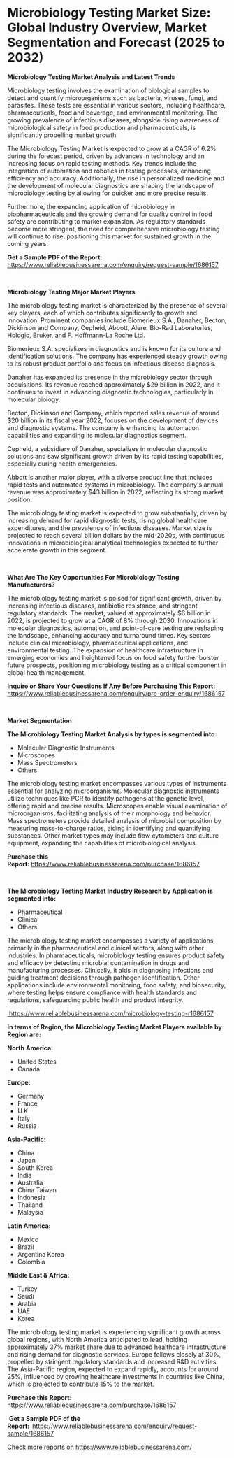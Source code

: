 <p><h1>Microbiology Testing Market Size: Global Industry Overview, Market Segmentation and Forecast (2025 to 2032)</h1></p><p><strong>Microbiology Testing Market Analysis and Latest Trends</strong></p>
<p><p>Microbiology testing involves the examination of biological samples to detect and quantify microorganisms such as bacteria, viruses, fungi, and parasites. These tests are essential in various sectors, including healthcare, pharmaceuticals, food and beverage, and environmental monitoring. The growing prevalence of infectious diseases, alongside rising awareness of microbiological safety in food production and pharmaceuticals, is significantly propelling market growth.</p><p>The Microbiology Testing Market is expected to grow at a CAGR of 6.2% during the forecast period, driven by advances in technology and an increasing focus on rapid testing methods. Key trends include the integration of automation and robotics in testing processes, enhancing efficiency and accuracy. Additionally, the rise in personalized medicine and the development of molecular diagnostics are shaping the landscape of microbiology testing by allowing for quicker and more precise results.</p><p>Furthermore, the expanding application of microbiology in biopharmaceuticals and the growing demand for quality control in food safety are contributing to market expansion. As regulatory standards become more stringent, the need for comprehensive microbiology testing will continue to rise, positioning this market for sustained growth in the coming years.</p></p>
<p><strong>Get a Sample PDF of the Report:&nbsp;</strong> <a href="https://www.reliablebusinessarena.com/enquiry/request-sample/1686157?utm_campaign=2528&utm_medium=2&utm_source=Github&utm_content=ia&utm_term=03032025&utm_id=microbiology-testing">https://www.reliablebusinessarena.com/enquiry/request-sample/1686157</a></p>
<p>&nbsp;</p>
<p><strong>Microbiology Testing Major Market Players</strong></p>
<p><p>The microbiology testing market is characterized by the presence of several key players, each of which contributes significantly to growth and innovation. Prominent companies include Biomerieux S.A., Danaher, Becton, Dickinson and Company, Cepheid, Abbott, Alere, Bio-Rad Laboratories, Hologic, Bruker, and F. Hoffmann-La Roche Ltd.</p><p>Biomerieux S.A. specializes in diagnostics and is known for its culture and identification solutions. The company has experienced steady growth owing to its robust product portfolio and focus on infectious disease diagnosis.</p><p>Danaher has expanded its presence in the microbiology sector through acquisitions. Its revenue reached approximately $29 billion in 2022, and it continues to invest in advancing diagnostic technologies, particularly in molecular biology.</p><p>Becton, Dickinson and Company, which reported sales revenue of around $20 billion in its fiscal year 2022, focuses on the development of devices and diagnostic systems. The company is enhancing its automation capabilities and expanding its molecular diagnostics segment.</p><p>Cepheid, a subsidiary of Danaher, specializes in molecular diagnostic solutions and saw significant growth driven by its rapid testing capabilities, especially during health emergencies.</p><p>Abbott is another major player, with a diverse product line that includes rapid tests and automated systems in microbiology. The company's annual revenue was approximately $43 billion in 2022, reflecting its strong market position.</p><p>The microbiology testing market is expected to grow substantially, driven by increasing demand for rapid diagnostic tests, rising global healthcare expenditures, and the prevalence of infectious diseases. Market size is projected to reach several billion dollars by the mid-2020s, with continuous innovations in microbiological analytical technologies expected to further accelerate growth in this segment.</p></p>
<p>&nbsp;</p>
<p><strong>What Are The Key Opportunities For Microbiology Testing Manufacturers?</strong></p>
<p><p>The microbiology testing market is poised for significant growth, driven by increasing infectious diseases, antibiotic resistance, and stringent regulatory standards. The market, valued at approximately $6 billion in 2022, is projected to grow at a CAGR of 8% through 2030. Innovations in molecular diagnostics, automation, and point-of-care testing are reshaping the landscape, enhancing accuracy and turnaround times. Key sectors include clinical microbiology, pharmaceutical applications, and environmental testing. The expansion of healthcare infrastructure in emerging economies and heightened focus on food safety further bolster future prospects, positioning microbiology testing as a critical component in global health management.</p></p>
<p><strong>Inquire or Share Your Questions If Any Before Purchasing This Report:</strong> <a href="https://www.reliablebusinessarena.com/enquiry/pre-order-enquiry/1686157?utm_campaign=2528&utm_medium=2&utm_source=Github&utm_content=ia&utm_term=03032025&utm_id=microbiology-testing">https://www.reliablebusinessarena.com/enquiry/pre-order-enquiry/1686157</a></p>
<p>&nbsp;</p>
<p><strong>Market Segmentation</strong></p>
<p><strong>The Microbiology Testing Market Analysis by types is segmented into:</strong></p>
<p><ul><li>Molecular Diagnostic Instruments</li><li>Microscopes</li><li>Mass Spectrometers</li><li>Others</li></ul></p>
<p><p>The microbiology testing market encompasses various types of instruments essential for analyzing microorganisms. Molecular diagnostic instruments utilize techniques like PCR to identify pathogens at the genetic level, offering rapid and precise results. Microscopes enable visual examination of microorganisms, facilitating analysis of their morphology and behavior. Mass spectrometers provide detailed analysis of microbial composition by measuring mass-to-charge ratios, aiding in identifying and quantifying substances. Other market types may include flow cytometers and culture equipment, expanding the capabilities of microbiological analysis.</p></p>
<p><strong>Purchase this Report:&nbsp;</strong><a href="https://www.reliablebusinessarena.com/purchase/1686157?utm_campaign=2528&utm_medium=2&utm_source=Github&utm_content=ia&utm_term=03032025&utm_id=microbiology-testing">https://www.reliablebusinessarena.com/purchase/1686157</a></p>
<p>&nbsp;</p>
<p><strong>The Microbiology Testing Market Industry Research by Application is segmented into:</strong></p>
<p><ul><li>Pharmaceutical</li><li>Clinical</li><li>Others</li></ul></p>
<p><p>The microbiology testing market encompasses a variety of applications, primarily in the pharmaceutical and clinical sectors, along with other industries. In pharmaceuticals, microbiology testing ensures product safety and efficacy by detecting microbial contamination in drugs and manufacturing processes. Clinically, it aids in diagnosing infections and guiding treatment decisions through pathogen identification. Other applications include environmental monitoring, food safety, and biosecurity, where testing helps ensure compliance with health standards and regulations, safeguarding public health and product integrity.</p></p>
<p><a href="https://www.reliablebusinessarena.com/microbiology-testing-r1686157?utm_campaign=2528&utm_medium=2&utm_source=Github&utm_content=ia&utm_term=03032025&utm_id=microbiology-testing">&nbsp;https://www.reliablebusinessarena.com/microbiology-testing-r1686157</a></p>
<p><strong>In terms of Region, the Microbiology Testing Market Players available by Region are:</strong></p>
<p>
    <p> <strong> North America: </strong>
        <ul>
            <li>United States</li>
            <li>Canada</li>
        </ul>
        </p> 
    <p> <strong> Europe: </strong>
        <ul>
            <li>Germany</li>
            <li>France</li>
            <li>U.K.</li>
            <li>Italy</li>
            <li>Russia</li>
        </ul>
        </p> 
    <p> <strong> Asia-Pacific: </strong>
        <ul>
            <li>China</li>
            <li>Japan</li>
            <li>South Korea</li>
            <li>India</li>
            <li>Australia</li>
            <li>China Taiwan</li>
            <li>Indonesia</li>
            <li>Thailand</li>
            <li>Malaysia</li>
        </ul>
        </p> 
    <p> <strong> Latin America: </strong>
        <ul>
            <li>Mexico</li>
            <li>Brazil</li>
            <li>Argentina Korea</li>
            <li>Colombia</li>
        </ul>
        </p> 
    <p> <strong> Middle East & Africa: </strong>
        <ul>
            <li>Turkey</li>
            <li>Saudi</li>
            <li>Arabia</li>
            <li>UAE</li>
            <li>Korea</li>
        </ul>
    </p>
    </p>
<p><p>The microbiology testing market is experiencing significant growth across global regions, with North America anticipated to lead, holding approximately 37% market share due to advanced healthcare infrastructure and rising demand for diagnostic services. Europe follows closely at 30%, propelled by stringent regulatory standards and increased R&D activities. The Asia-Pacific region, expected to expand rapidly, accounts for around 25%, influenced by growing healthcare investments in countries like China, which is projected to contribute 15% to the market.</p></p>
<p><strong>Purchase this Report: </strong><a href="https://www.reliablebusinessarena.com/purchase/1686157?utm_campaign=2528&utm_medium=2&utm_source=Github&utm_content=ia&utm_term=03032025&utm_id=microbiology-testing">https://www.reliablebusinessarena.com/purchase/1686157</a></p>
<p>&nbsp;<strong>Get a Sample PDF of the Report:&nbsp;&nbsp;</strong><a href="https://www.reliablebusinessarena.com/enquiry/request-sample/1686157?utm_campaign=2528&utm_medium=2&utm_source=Github&utm_content=ia&utm_term=03032025&utm_id=microbiology-testing">https://www.reliablebusinessarena.com/enquiry/request-sample/1686157</a></p>
<p><strong></strong></p>
<p>Check more reports on <a href="https://www.reliablebusinessarena.com/?utm_campaign=2528&utm_medium=2&utm_source=Github&utm_content=ia&utm_term=03032025&utm_id=microbiology-testing">https://www.reliablebusinessarena.com/</a></p>